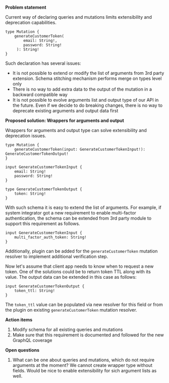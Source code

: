 **Problem statement**

Current way of declaring queries and mutations limits extensibility and deprecation capabilities. 

```$graphqls
type Mutation {
    generateCustomerToken(
        email: String!,
        password: String!
     ): String!
}
```

Such declaration has several issues:
- It is not possible to extend or modify the list of arguments from 3rd party extension. Schema stitching mechanism performs merge on types level only
- There is no way to add extra data to the output of the mutation in a backward compatible way
- It is not possible to evolve arguments list and output type of our API in the future. Even if we decide to do breaking changes, there is no way to deprecate existing arguments and output data first


**Proposed solution: Wrappers for arguments and output**

Wrappers for arguments and output type can solve extensibility and deprecation issues.

```$graphqls
type Mutation {
    generateCustomerToken(input: GenerateCustomerTokenInput!): GenerateCustomerTokenOutput!
}

input GenerateCustomerTokenInput {
    email: String!
    password: String!
}

type GenerateCustomerTokenOutput {
    token: String!
}
```

With such schema it is easy to extend the list of arguments. For example, if system integrator got a new requirement to enable multi-factor authentication, the schema can be extended from 3rd party module to support this requirement as follows.

```$graphqls
input GenerateCustomerTokenInput {
    multi_factor_auth_token: String!
}
```
Additionally, plugin can be added for the `generateCustomerToken` mutation resolver to implement additional verification step.

Now let's assume that client app needs to know when to request a new token. One of the solutions could be to return token TTL along with its value.
The output data can be extended in this case as follows:
```$graphqls
input GenerateCustomerTokenOutput {
    token_ttl: String!
}
```
The `token_ttl` value can be populated via new resolver for this field or from the plugin on existing `generateCustomerToken` mutation resolver.


**Action items**

1. Modify schema for all existing queries and mutations
1. Make sure that this requirement is documented and followed for the new GraphQL coverage

**Open questions**

1. What can be one about queries and mutations, which do not require arguments at the moment? We cannot create wrapper type without fields. Would be nice to enable extensibility for sich argument lists as well. 
